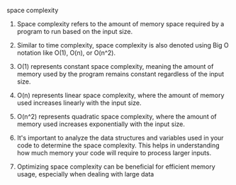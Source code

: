 space complexity 

1. Space complexity refers to the amount of memory space required by a program to run based on the input size.

2. Similar to time complexity, space complexity is also denoted using Big O notation like O(1), O(n), or O(n^2).

3. O(1) represents constant space complexity, meaning the amount of memory used by the program remains constant regardless of the input size.

4. O(n) represents linear space complexity, where the amount of memory used increases linearly with the input size.

5. O(n^2) represents quadratic space complexity, where the amount of memory used increases exponentially with the input size.

6. It's important to analyze the data structures and variables used in your code to determine the space complexity. This helps in understanding how much memory your code will require to process larger inputs.

7. Optimizing space complexity can be beneficial for efficient memory usage, especially when dealing with large data 

